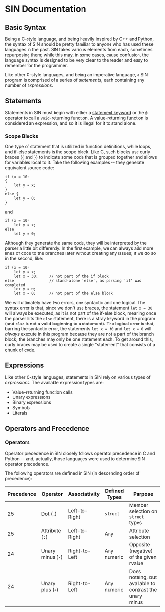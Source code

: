 # SIN Documentation

## Basic Syntax

Being a C-style language, and being heavily inspired by C++ and Python, the syntax of SIN should be pretty familiar to anyone who has used these languages in the past. SIN takes various elements from each, sometimes repurposing them; while this may, in some cases, cause confusion, the language syntax is designed to be very clear to the reader and easy to remember for the programmer.

Like other C-style languages, and being an imperative language, a SIN program is comprised of a series of *statements*, each containing any number of *expressions*.

## Statements

Statements in SIN must begin with either a [statement keyword](Language%20Keywords.md) or the `@` operator to call a `void`-returning function. A value-returning function is considered an expression, and so it is illegal for it to stand alone.

### Scope Blocks

One type of statement that is utilized in function definitions, while loops, and if-else statements is the scope block. Like C, such blocks use curly braces (`{` and `}`) to indicate some code that is grouped together and allows for variables local to it. Take the following examples -- they generate equivalent source code:

    if (x = 10)
    {
        let y = x;
    }
    else {
        let y = 0;
    }

and

    if (x = 10)
        let y = x;
    else
        let y = 0;

Although they generate the same code, they will be interpreted by the parser a little bit differently. In the first example, we can always add more lines of code to the branches later without creating any issues; if we do so in the second, like:

    if (x = 10)
        let y = x;
        let x = 30;     // not part of the if block
    else                // stand-alone 'else', as parsing 'if' was completed
        let y = 0;
        let x = 0;      // not part of the else block

We will ultimately have two errors, one syntactic and one logical. The syntax error is that, since we don't use braces, the statement `let x = 30` will always be executed, as it is not part of the if-else block, meaning once the parser hits the `else` statement, there is a stray keyword in the program (and `else` is not a valid beginning to a statement). The logical error is that, barring the syntactic error, the statements `let x = 30` and `let x = 0` will *always* execute in this program because they are not a part of the branch block; the branches may only be one statement each. To get around this, curly braces may be used to create a single "statement" that consists of a chunk of code.

## Expressions

Like other C-style languages, statements in SIN rely on various types of *expressions.* The available expression types are:

* Value-returning function calls
* Unary expressions
* Binary expressions
* Symbols
* Literals

## Operators and Precedence

### Operators

Operator precedence in SIN closely follows operator precedence in C and Python -- and, actually, those languages were used to determine SIN operator precedence.

The following operators are defined in SIN (in descending order of precedence):

| Precedence | Operator | Associativity | Defined Types | Purpose |
| ---------- | -------- | ------------- | ------------- | ------- |
| 25 | Dot (`.`) | Left-to-Right | `struct` | Member selection on `struct` types |
| 25 | Attribute (`:`) | Left-to-Right | Any | Attribute selection |
| 24 | Unary minus (`-`) | Right-to-Left | Any numeric | Opposite (negative) of the given rvalue |
| 24 | Unary plus (`+`) | Right-to-Left | Any numeric | Does nothing, but available to contrast the unary minus |
